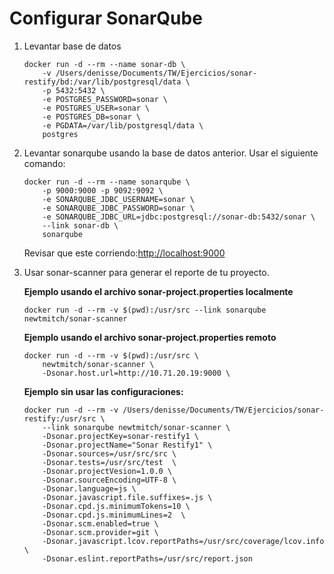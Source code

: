 # Configurar SonarQube
1. Levantar base de datos
    ```
    docker run -d --rm --name sonar-db \
        -v /Users/denisse/Documents/TW/Ejercicios/sonar-restify/bd:/var/lib/postgresql/data \
        -p 5432:5432 \
        -e POSTGRES_PASSWORD=sonar \
        -e POSTGRES_USER=sonar \
        -e POSTGRES_DB=sonar \
        -e PGDATA=/var/lib/postgresql/data \
        postgres
    ```
    
1. Levantar sonarqube usando la base de datos anterior. Usar el siguiente comando: 
    ```
    docker run -d --rm --name sonarqube \
        -p 9000:9000 -p 9092:9092 \
        -e SONARQUBE_JDBC_USERNAME=sonar \
        -e SONARQUBE_JDBC_PASSWORD=sonar \
        -e SONARQUBE_JDBC_URL=jdbc:postgresql://sonar-db:5432/sonar \
        --link sonar-db \
        sonarqube
    ```
    Revisar que este corriendo:[http://localhost:9000](http://localhost:9000)   
1. Usar sonar-scanner para generar el reporte de tu proyecto.

    **Ejemplo usando el archivo sonar-project.properties localmente**

    ```
    docker run -d --rm -v $(pwd):/usr/src --link sonarqube newtmitch/sonar-scanner
    ```

    **Ejemplo usando el archivo sonar-project.properties remoto**

    ```
    docker run -d --rm -v $(pwd):/usr/src \
        newtmitch/sonar-scanner \
        -Dsonar.host.url=http://10.71.20.19:9000 \
    ```

    **Ejemplo sin usar las configuraciones:**
    ```
    docker run -d --rm -v /Users/denisse/Documents/TW/Ejercicios/sonar-restify:/usr/src \ 
        --link sonarqube newtmitch/sonar-scanner \
        -Dsonar.projectKey=sonar-restify1 \
        -Dsonar.projectName="Sonar Restify1" \
        -Dsonar.sources=/usr/src/src \
        -Dsonar.tests=/usr/src/test  \
        -Dsonar.projectVesion=1.0.0 \
        -Dsonar.sourceEncoding=UTF-8 \
        -Dsonar.language=js \
        -Dsonar.javascript.file.suffixes=.js \
        -Dsonar.cpd.js.minimumTokens=10 \
        -Dsonar.cpd.js.minimumLines=2  \
        -Dsonar.scm.enabled=true \
        -Dsonar.scm.provider=git \
        -Dsonar.javascript.lcov.reportPaths=/usr/src/coverage/lcov.info \
        -Dsonar.eslint.reportPaths=/usr/src/report.json
    ```
